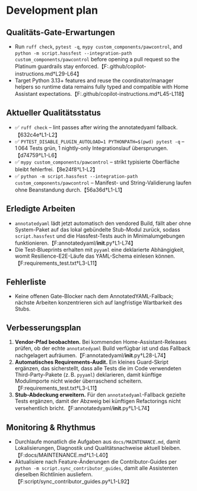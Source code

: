 # Development plan

## Qualitäts-Gate-Erwartungen
- Run `ruff check`, `pytest -q`, `mypy custom_components/pawcontrol`, and `python -m script.hassfest --integration-path custom_components/pawcontrol` before opening a pull request so the Platinum guardrails stay enforced.【F:.github/copilot-instructions.md†L29-L64】
- Target Python 3.13+ features and reuse the coordinator/manager helpers so runtime data remains fully typed and compatible with Home Assistant expectations.【F:.github/copilot-instructions.md†L45-L118】

## Aktueller Qualitätsstatus
- ✅ `ruff check` – lint passes after wiring the annotatedyaml fallback.【632c4e†L1-L2】
- ✅ `PYTEST_DISABLE_PLUGIN_AUTOLOAD=1 PYTHONPATH=$(pwd) pytest -q` – 1 064 Tests grün, 1 nightly-only Integrationslauf übersprungen.【d74759†L1-L6】
- ✅ `mypy custom_components/pawcontrol` – strikt typisierte Oberfläche bleibt fehlerfrei.【8e24f8†L1-L2】
- ✅ `python -m script.hassfest --integration-path custom_components/pawcontrol` – Manifest- und String-Validierung laufen ohne Beanstandung durch.【56a36d†L1-L1】

## Erledigte Arbeiten
- `annotatedyaml` lädt jetzt automatisch den vendored Build, fällt aber ohne System-Paket auf das lokal gebündelte Stub-Modul zurück, sodass `script.hassfest` und die Hassfest-Tests auch in Minimalumgebungen funktionieren.【F:annotatedyaml/__init__.py†L1-L74】
- Die Test-Blueprints erhalten mit `pyyaml` eine deklarierte Abhängigkeit, womit Resilience-E2E-Läufe das YAML-Schema einlesen können.【F:requirements_test.txt†L3-L11】

## Fehlerliste
- Keine offenen Gate-Blocker nach dem AnnotatedYAML-Fallback; nächste Arbeiten konzentrieren sich auf langfristige Wartbarkeit des Stubs.

## Verbesserungsplan
1. **Vendor-Pfad beobachten.** Bei kommenden Home-Assistant-Releases prüfen, ob der echte `annotatedyaml` Build verfügbar ist und das Fallback nachgelagert aufräumen.【F:annotatedyaml/__init__.py†L28-L74】
2. **Automatisches Requirements-Audit.** Ein kleines Guard-Skript ergänzen, das sicherstellt, dass alle Tests die im Code verwendeten Third-Party-Pakete (z. B. `pyyaml`) deklarieren, damit künftige Modulimporte nicht wieder überraschend scheitern.【F:requirements_test.txt†L3-L11】
3. **Stub-Abdeckung erweitern.** Für den `annotatedyaml`-Fallback gezielte Tests ergänzen, damit der Abzweig bei künftigen Refactorings nicht versehentlich bricht.【F:annotatedyaml/__init__.py†L1-L74】

## Monitoring & Rhythmus
- Durchlaufe monatlich die Aufgaben aus `docs/MAINTENANCE.md`, damit Lokalisierungen, Diagnostik und Qualitätsnachweise aktuell bleiben.【F:docs/MAINTENANCE.md†L1-L40】
- Aktualisiere nach Feature-Änderungen die Contributor-Guides per `python -m script.sync_contributor_guides`, damit alle Assistenten dieselben Richtlinien ausliefern.【F:script/sync_contributor_guides.py†L1-L92】
